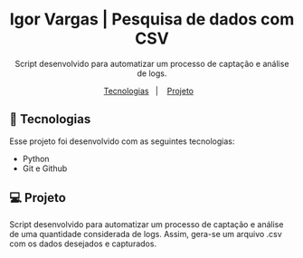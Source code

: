 <h1 align="center"> Igor Vargas | Pesquisa de dados com CSV </h1>

<p align="center">
Script desenvolvido para automatizar um processo de captação e análise de logs.
</p>

<p align="center">
  <a href="#-tecnologias">Tecnologias</a>&nbsp;&nbsp;&nbsp;|&nbsp;&nbsp;&nbsp;
  <a href="#-projeto">Projeto</a>&nbsp;&nbsp;&nbsp;
</p>

## 🚀 Tecnologias

Esse projeto foi desenvolvido com as seguintes tecnologias:

- Python
- Git e Github

## 💻 Projeto

Script desenvolvido para automatizar um processo de captação e análise de uma quantidade considerada de logs. Assim, gera-se um arquivo .csv com os dados desejados e capturados.